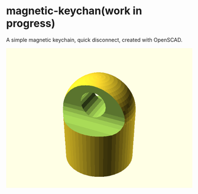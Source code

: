 # magnetic-keychan(work in progress)
A simple magnetic keychain, quick disconnect, created with OpenSCAD.

![preview.png](https://github.com/ScottCLo/magnetic-keychain/blob/main/preview.png)
